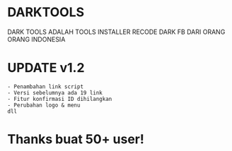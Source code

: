 # DARKTOOLS
DARK TOOLS ADALAH TOOLS INSTALLER RECODE DARK FB DARI ORANG ORANG INDONESIA

# UPDATE v1.2
```
- Penambahan link script
- Versi sebelumnya ada 19 link
- Fitur konfirmasi ID dihilangkan
- Perubahan logo & menu
dll
```

# Thanks buat 50+ user!
